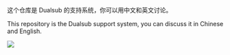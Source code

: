 这个仓库是 Dualsub 的支持系统，你可以用中文和英文讨论。

This repository is the Dualsub support system, you can discuss it in Chinese and English.

![](https://github.com/muzuiget/dualsub-support/assets/330812/723436cd-e6fe-4948-9044-30c83e2af1bb)
